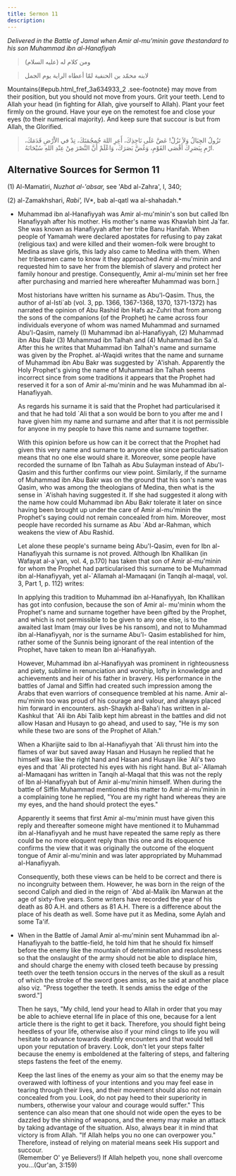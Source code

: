 ```yaml
---
title: Sermon 11
description: 
---
```


*Delivered in the Battle of Jamal when Amir al-mu'minin gave thestandard
to his son Muhammad ibn al-Hanafiyah*

> ومن كلام له (عليه السلام)

> لابنه محمّد بن الحنفية لمّا أعطاه الراية يوم الجمل

Mountains{#epub.html_fref_3a634933_2
.see-footnote} may move from their position, but you should not move
from yours. Grit your teeth. Lend to Allah your head (in fighting for
Allah, give yourself to Allah). Plant your feet firmly on the ground.
Have your eye on the remotest foe and close your eyes (to their
numerical majority). And keep sure that succour is but from Allah, the
Glorified.

> تَزُولُ الجِبَالُ وَلاَ تَزُلْ! عَضَّ عَلَى نَاجِذِكَ، أَعِرِ اللهَ جُمجُمَتَكَ، تِدْ في الاْرْضِ قَدَمَكَ،
> ارْمِ بِبَصَرِكَ أَقْصَى القَوْمِ، وَغُضَّ بَصَرَكَ، وَاعْلَمْ أَنَّ النَّصْرَ مِنْ عِنْدِ اللهِ سُبْحَانَهُ.

## Alternative Sources for Sermon 11

\(1\) Al-Mamatiri, *Nuzhat al-\'absar,* see 'Abd al-Zahra\', I, 340;

\(2\) al-Zamakhshari, *Rabi',* IV*, bab al-qatl wa al-shahadah.*

-  Muhammad ibn
    al-Hanafiyyah was Amir al-mu\'minin\'s son but called Ibn Hanafiyyah
    after his mother. His mother\'s name was Khawlah bint Ja\`far. She
    was known as Hanafiyyah after her tribe Banu Hanifah. When people of
    Yamamah were declared apostates for refusing to pay zakat (religious
    tax) and were killed and their women-folk were brought to Medina as
    slave girls, this lady also came to Medina with them. When her
    tribesmen came to know it they approached Amir al-mu\'minin and
    requested him to save her from the blemish of slavery and protect
    her family honour and prestige. Consequently, Amir al-mu\'minin set
    her free after purchasing and married here whereafter Muhammad was
    born.]

    Most historians have written his surname as Abu\'l-Qasim. Thus, the
    author of al-Isti\`ab (vol. 3, pp. 1366, 1367-1368, 1370, 1371-1372)
    has narrated the opinion of Abu Rashid ibn Hafs az-Zuhri that from
    among the sons of the companions (of the Prophet) he came across
    four individuals everyone of whom was named Muhammad and surnamed
    Abu\'l-Qasim, namely (I) Muhammad ibn al-Hanafiyyah, (2) Muhammad
    ibn Abu Bakr (3) Muhammad ibn Talhah and (4) Muhammad ibn Sa\`d.
    After this he writes that Muhammad ibn Talhah\'s name and surname
    was given by the Prophet. al-Waqidi writes that the name and surname
    of Muhammad ibn Abu Bakr was suggested by \`A\'ishah. Apparently the
    Holy Prophet\'s giving the name of Muhammad ibn Talhah seems
    incorrect since from some traditions it appears that the Prophet had
    reserved it for a son of Amir al-mu\'minin and he was Muhammad ibn
    al-Hanafiyyah.

    As regards his surname it is said that the Prophet had
    particularised it and that he had told \`Ali that a son would be
    born to you after me and I have given him my name and surname and
    after that it is not permissible for anyone in my people to have
    this name and surname together.

    With this opinion before us how can it be correct that the Prophet
    had given this very name and surname to anyone else since
    particularisation means that no one else would share it. Moreover,
    some people have recorded the surname of Ibn Talhah as Abu Sulayman
    instead of Abu\'l-Qasim and this further confirms our view point.
    Similarly, if the surname of Muhammad ibn Abu Bakr was on the ground
    that his son\'s name was Qasim, who was among the theologians of
    Medina, then what is the sense in \`A\'ishah having suggested it. If
    she had suggested it along with the name how could Muhammad ibn Abu
    Bakr tolerate it later on since having been brought up under the
    care of Amir al-mu\'minin the Prophet\'s saying could not remain
    concealed from him. Moreover, most people have recorded his surname
    as Abu \`Abd ar-Rahman, which weakens the view of Abu Rashid.

    Let alone these people\'s surname being Abu\'l-Qasim, even for Ibn
    al-Hanafiyyah this surname is not proved. Although Ibn Khallikan (in
    Wafayat al-a\`yan, vol. 4, p.170) has taken that son of Amir
    al-mu\'minin for whom the Prophet had particularised this surname to
    be Muhammad ibn al-Hanafiyyah, yet al-\`Allamah al-Mamaqani (in
    Tanqih al-maqal, vol. 3, Part 1, p. 112) writes:

    In applying this tradition to Muhammad ibn al-Hanafiyyah, Ibn
    Khallikan has got into confusion, because the son of Amir al-
    mu\'minin whom the Prophet\'s name and surname together have been
    gifted by the Prophet, and which is not permissible to be given to
    any one else, is to the awaited last Imam (may our lives be his
    ransom), and not to Muhammad ibn al-Hanafiyyah, nor is the surname
    Abu\'l- Qasim established for him, rather some of the Sunnis being
    ignorant of the real intention of the Prophet, have taken to mean
    Ibn al-Hanafiyyah.

    However, Muhammad ibn al-Hanafiyyah was prominent in righteousness
    and piety, sublime in renunciation and worship, lofty in knowledge
    and achievements and heir of his father in bravery. His performance
    in the battles of Jamal and Siffin had created such impression among
    the Arabs that even warriors of consequence trembled at his name.
    Amir al-mu\'minin too was proud of his courage and valour, and
    always placed him forward in encounters. ash-Shaykh al-Baha\'i has
    written in al-Kashkul that \`Ali ibn Abi Talib kept him abreast in
    the battles and did not allow Hasan and Husayn to go ahead, and used
    to say, \"He is my son while these two are sons of the Prophet of
    Allah.\"

    When a Kharijite said to Ibn al-Hanafiyyah that \`Ali thrust him
    into the flames of war but saved away Hasan and Husayn he replied
    that he himself was like the right hand and Hasan and Husayn like
    \`Ali\'s two eyes and that \`Ali protected his eyes with his right
    hand. But al-\`Allamah al-Mamaqani has written in Tanqih al-Maqal
    that this was not the reply of Ibn al-Hanafiyyah but of Amir
    al-mu\'minin himself. When during the battle of Siffin Muhammad
    mentioned this matter to Amir al-mu\'minin in a complaining tone he
    replied, \"You are my right hand whereas they are my eyes, and the
    hand should protect the eyes.\"

    Apparently it seems that first Amir al-mu\'minin must have given
    this reply and thereafter someone might have mentioned it to
    Muhammad ibn al-Hanafiyyah and he must have repeated the same reply
    as there could be no more eloquent reply than this one and its
    eloquence confirms the view that it was originally the outcome of
    the eloquent tongue of Amir al-mu\'minin and was later appropriated
    by Muhammad al-Hanafiyyah.

    Consequently, both these views can be held to be correct and there
    is no incongruity between them. However, he was born in the reign of
    the second Caliph and died in the reign of \`Abd al-Malik ibn Marwan
    at the age of sixty-five years. Some writers have recorded the year
    of his death as 80 A.H. and others as 81 A.H. There is a difference
    about the place of his death as well. Some have put it as Medina,
    some Aylah and some Ta\'if.

-  When in the
    Battle of Jamal Amir al-mu\'minin sent Muhammad ibn al-Hanafiyyah to
    the battle-field, he told him that he should fix himself before the
    enemy like the mountain of determination and resoluteness so that
    the onslaught of the army should not be able to displace him, and
    should charge the enemy with closed teeth because by pressing teeth
    over the teeth tension occurs in the nerves of the skull as a result
    of which the stroke of the sword goes amiss, as he said at another
    place also viz. \"Press together the teeth. It sends amiss the edge
    of the sword.\"]

    Then he says, \"My child, lend your head to Allah in order that you
    may be able to achieve eternal life in place of this one, because
    for a lent article there is the right to get it back. Therefore, you
    should fight being heedless of your life, otherwise also if your
    mind clings to life you will hesitate to advance towards deathly
    encounters and that would tell upon your reputation of bravery.
    Look, don\'t let your steps falter because the enemy is emboldened
    at the faltering of steps, and faltering steps fastens the feet of
    the enemy.

    Keep the last lines of the enemy as your aim so that the enemy may
    be overawed with loftiness of your intentions and you may feel ease
    in tearing through their lives, and their movement should also not
    remain concealed from you. Look, do not pay heed to their
    superiority in numbers, otherwise your valour and courage would
    suffer.\" This sentence can also mean that one should not wide open
    the eyes to be dazzled by the shining of weapons, and the enemy may
    make an attack by taking advantage of the situation. Also, always
    bear it in mind that victory is from Allah. \"If Allah helps you no
    one can overpower you.\" Therefore, instead of relying on material
    means seek His support and succour.\
    (Remember O\' ye Believers!) If Allah helpeth you, none shall
    overcome you\...(Qur\'an, 3:159)